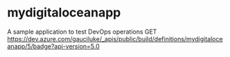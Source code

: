 # mydigitaloceanapp
A sample application to test DevOps operations
GET https://dev.azure.com/gauciluke/_apis/public/build/definitions/mydigitaloceanapp/5/badge?api-version=5.0
